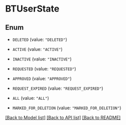 # BTUserState

## Enum


* `DELETED` (value: `"DELETED"`)

* `ACTIVE` (value: `"ACTIVE"`)

* `INACTIVE` (value: `"INACTIVE"`)

* `REQUESTED` (value: `"REQUESTED"`)

* `APPROVED` (value: `"APPROVED"`)

* `REQUEST_EXPIRED` (value: `"REQUEST_EXPIRED"`)

* `ALL` (value: `"ALL"`)

* `MARKED_FOR_DELETION` (value: `"MARKED_FOR_DELETION"`)


[[Back to Model list]](../README.md#documentation-for-models) [[Back to API list]](../README.md#documentation-for-api-endpoints) [[Back to README]](../README.md)


